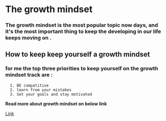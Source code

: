 # The growth mindset


### The growth mindset is the most popular topic now days, and it's the most important thing to keep the developing in our life keeps moving on .

## How to keep keep yourself a growth mindset


### for me the top three priorities to keep yourself on the growth mindset track are :
      1. BE compatitive
      2. learn from your mistakes
      3. Set your goals and stay motivated



**Read more about growth mindset on below link**

[Link](https://www.atlassian.com/blog/inside-atlassian/growth-mindset)


